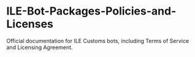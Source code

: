# ILE-Bot-Packages-Policies-and-Licenses
Official documentation for ILE Customs bots, including Terms of Service and Licensing Agreement.
